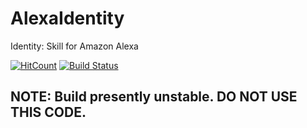 # AlexaIdentity
Identity: Skill for Amazon Alexa

[![HitCount](http://hits.dwyl.com/aviral36/AlexaIdentity.svg)](http://hits.dwyl.com/aviral36/AlexaIdentity) [![Build Status](https://travis-ci.org/aviral36/AlexaIdentity.png?branch=master)](https://travis-ci.org/aviral36/AlexaIdentity)

## NOTE: Build presently unstable. DO NOT USE THIS CODE.

